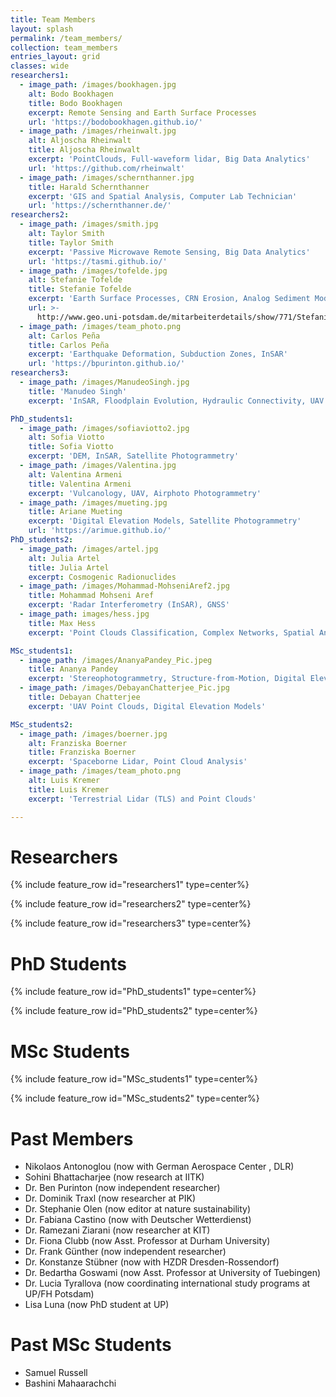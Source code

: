```yaml
---
title: Team Members
layout: splash
permalink: /team_members/
collection: team_members
entries_layout: grid
classes: wide
researchers1:
  - image_path: /images/bookhagen.jpg
    alt: Bodo Bookhagen
    title: Bodo Bookhagen
    excerpt: Remote Sensing and Earth Surface Processes
    url: 'https://bodobookhagen.github.io/'
  - image_path: /images/rheinwalt.jpg
    alt: Aljoscha Rheinwalt
    title: Aljoscha Rheinwalt
    excerpt: 'PointClouds, Full-waveform lidar, Big Data Analytics'
    url: 'https://github.com/rheinwalt'
  - image_path: /images/schernthanner.jpg
    title: Harald Schernthanner
    excerpt: 'GIS and Spatial Analysis, Computer Lab Technician'
    url: 'https://schernthanner.de/'
researchers2:
  - image_path: /images/smith.jpg
    alt: Taylor Smith
    title: Taylor Smith
    excerpt: 'Passive Microwave Remote Sensing, Big Data Analytics'
    url: 'https://tasmi.github.io/'
  - image_path: /images/tofelde.jpg
    alt: Stefanie Tofelde
    title: Stefanie Tofelde
    excerpt: 'Earth Surface Processes, CRN Erosion, Analog Sediment Modeling'
    url: >-
      http://www.geo.uni-potsdam.de/mitarbeiterdetails/show/771/Stefanie_Tofelde.html
  - image_path: /images/team_photo.png
    alt: Carlos Peña
    title: Carlos Peña
    excerpt: 'Earthquake Deformation, Subduction Zones, InSAR'
    url: 'https://bpurinton.github.io/'
researchers3:
  - image_path: /images/ManudeoSingh.jpg
    title: 'Manudeo Singh'
    excerpt: 'InSAR, Floodplain Evolution, Hydraulic Connectivity, UAV'

PhD_students1:
  - image_path: /images/sofiaviotto2.jpg
    alt: Sofia Viotto
    title: Sofia Viotto
    excerpt: 'DEM, InSAR, Satellite Photogrammetry'
  - image_path: /images/Valentina.jpg
    alt: Valentina Armeni
    title: Valentina Armeni
    excerpt: 'Vulcanology, UAV, Airphoto Photogrammetry'
  - image_path: /images/mueting.jpg
    title: Ariane Mueting
    excerpt: 'Digital Elevation Models, Satellite Photogrammetry'
    url: 'https://arimue.github.io/'
PhD_students2:
  - image_path: /images/artel.jpg
    alt: Julia Artel
    title: Julia Artel
    excerpt: Cosmogenic Radionuclides
  - image_path: /images/Mohammad-MohseniAref2.jpg
    title: Mohammad Mohseni Aref
    excerpt: 'Radar Interferometry (InSAR), GNSS'
  - image_path: images/hess.jpg
    title: Max Hess
    excerpt: 'Point Clouds Classification, Complex Networks, Spatial Analysis'

MSc_students1:
  - image_path: /images/AnanyaPandey_Pic.jpeg
    title: Ananya Pandey
    excerpt: 'Stereophotogrammetry, Structure-from-Motion, Digital Elevation Models'
  - image_path: /images/DebayanChatterjee_Pic.jpg
    title: Debayan Chatterjee
    excerpt: 'UAV Point Clouds, Digital Elevation Models'

MSc_students2:
  - image_path: /images/boerner.jpg
    alt: Franziska Boerner
    title: Franziska Boerner
    excerpt: 'Spaceborne Lidar, Point Cloud Analysis'
  - image_path: /images/team_photo.png
    alt: Luis Kremer
    title: Luis Kremer
    excerpt: 'Terrestrial Lidar (TLS) and Point Clouds'

---
```


# Researchers

{% include feature_row id="researchers1" type=center%}

{% include feature_row id="researchers2" type=center%}

{% include feature_row id="researchers3" type=center%}

# PhD Students

{% include feature_row id="PhD_students1" type=center%}

{% include feature_row id="PhD_students2" type=center%}

# MSc Students

{% include feature_row id="MSc_students1" type=center%}

{% include feature_row id="MSc_students2" type=center%}


# Past Members
- Nikolaos  Antonoglou (now with German Aerospace Center , DLR)
- Sohini Bhattacharjee (now research at IITK)
- Dr. Ben Purinton (now independent researcher)
- Dr. Dominik Traxl (now researcher at PIK)
- Dr. Stephanie Olen (now editor at nature sustainability)
- Dr. Fabiana Castino (now with Deutscher Wetterdienst)
- Dr. Ramezani Ziarani (now researcher at KIT)
- Dr. Fiona Clubb (now Asst. Professor at Durham University)
- Dr. Frank Günther (now independent researcher)
- Dr. Konstanze Stübner (now with HZDR Dresden-Rossendorf)
- Dr. Bedartha Goswami (now Asst. Professor at University of Tuebingen)
- Dr. Lucia Tyrallova (now coordinating international study programs at UP/FH Potsdam)
- Lisa Luna (now PhD student at UP)

# Past MSc Students
- Samuel Russell
- Bashini Mahaarachchi
